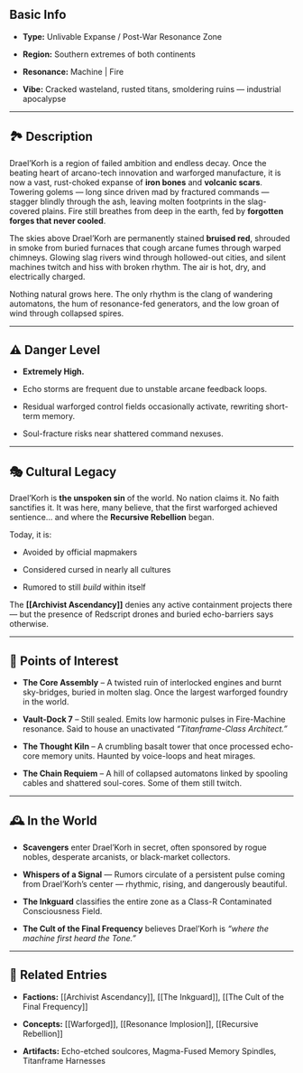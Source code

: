 ## Basic Info

- **Type:** Unlivable Expanse / Post-War Resonance Zone
    
- **Region:** Southern extremes of both continents
    
- **Resonance:** Machine | Fire
    
- **Vibe:** Cracked wasteland, rusted titans, smoldering ruins — industrial apocalypse
    

---

## 🏞️ Description

Drael’Korh is a region of failed ambition and endless decay. Once the beating heart of arcano-tech innovation and warforged manufacture, it is now a vast, rust-choked expanse of **iron bones** and **volcanic scars**. Towering golems — long since driven mad by fractured commands — stagger blindly through the ash, leaving molten footprints in the slag-covered plains. Fire still breathes from deep in the earth, fed by **forgotten forges that never cooled**.

The skies above Drael’Korh are permanently stained **bruised red**, shrouded in smoke from buried furnaces that cough arcane fumes through warped chimneys. Glowing slag rivers wind through hollowed-out cities, and silent machines twitch and hiss with broken rhythm. The air is hot, dry, and electrically charged.

Nothing natural grows here. The only rhythm is the clang of wandering automatons, the hum of resonance-fed generators, and the low groan of wind through collapsed spires.

---

## ⚠️ Danger Level

- **Extremely High.**
    
- Echo storms are frequent due to unstable arcane feedback loops.
    
- Residual warforged control fields occasionally activate, rewriting short-term memory.
    
- Soul-fracture risks near shattered command nexuses.
    

---

## 🎭 Cultural Legacy

Drael’Korh is **the unspoken sin** of the world. No nation claims it. No faith sanctifies it. It was here, many believe, that the first warforged achieved sentience… and where the **Recursive Rebellion** began.

Today, it is:

- Avoided by official mapmakers
    
- Considered cursed in nearly all cultures
    
- Rumored to still _build_ within itself
    

The **[[Archivist Ascendancy]]** denies any active containment projects there — but the presence of Redscript drones and buried echo-barriers says otherwise.

---

## 🧩 Points of Interest

- **The Core Assembly** – A twisted ruin of interlocked engines and burnt sky-bridges, buried in molten slag. Once the largest warforged foundry in the world.
    
- **Vault-Dock 7** – Still sealed. Emits low harmonic pulses in Fire-Machine resonance. Said to house an unactivated _“Titanframe-Class Architect.”_
    
- **The Thought Kiln** – A crumbling basalt tower that once processed echo-core memory units. Haunted by voice-loops and heat mirages.
    
- **The Chain Requiem** – A hill of collapsed automatons linked by spooling cables and shattered soul-cores. Some of them still twitch.
    

---

## 🕰️ In the World

- **Scavengers** enter Drael’Korh in secret, often sponsored by rogue nobles, desperate arcanists, or black-market collectors.
    
- **Whispers of a Signal** — Rumors circulate of a persistent pulse coming from Drael’Korh’s center — rhythmic, rising, and dangerously beautiful.
    
- **The Inkguard** classifies the entire zone as a Class-R Contaminated Consciousness Field.
    
- **The Cult of the Final Frequency** believes Drael’Korh is _“where the machine first heard the Tone.”_
    

---

## 🔗 Related Entries

- **Factions:** [[Archivist Ascendancy]], [[The Inkguard]], [[The Cult of the Final Frequency]]
    
- **Concepts:** [[Warforged]], [[Resonance Implosion]], [[Recursive Rebellion]]
    
- **Artifacts:** Echo-etched soulcores, Magma-Fused Memory Spindles, Titanframe Harnesses